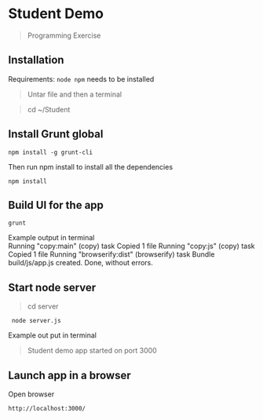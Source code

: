 # Student Demo
> Programming Exercise 

## Installation
Requirements: `node npm` needs to be installed 
>Untar file and then a terminal

>cd ~/Student


## Install Grunt global

	npm install -g grunt-cli
  

Then run npm install to install all the dependencies

	npm install

## Build UI for the app

	grunt


Example output in terminal	
Running "copy:main" (copy) task
Copied 1 file
Running "copy:js" (copy) task
Copied 1 file
Running "browserify:dist" (browserify) task
Bundle build/js/app.js created.
Done, without errors.

## Start node server 

>cd server

	 node server.js
Example out put in terminal
>Student demo app started on port 3000

## Launch app in a browser

Open browser

	http://localhost:3000/




